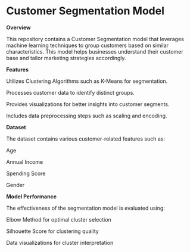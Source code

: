 # Customer Segmentation Model

**Overview**

This repository contains a Customer Segmentation model that leverages machine learning techniques to group customers based on similar characteristics. This model helps businesses understand their customer base and tailor marketing strategies accordingly.

**Features**

Utilizes Clustering Algorithms such as K-Means for segmentation.

Processes customer data to identify distinct groups.

Provides visualizations for better insights into customer segments.

Includes data preprocessing steps such as scaling and encoding.

**Dataset**

The dataset contains various customer-related features such as:

Age

Annual Income

Spending Score

Gender

**Model Performance**

The effectiveness of the segmentation model is evaluated using:

Elbow Method for optimal cluster selection

Silhouette Score for clustering quality

Data visualizations for cluster interpretation
